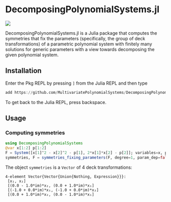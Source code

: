 # DecomposingPolynomialSystems.jl

[![](https://img.shields.io/badge/docs-dev-blue.svg)](https://multivariatepolynomialsystems.github.io/DecomposingPolynomialSystems.jl/dev)

DecomposingPolynomialSystems.jl is a Julia package that computes the symmetries that fix the parameters (specifically, the group of deck transformations) of a parametric polynomial system with finitely many solutions for generic parameters with a view towards decomposing the given polynomial system.

## Installation

Enter the Pkg REPL by pressing `]` from the Julia REPL and then type
```julia
add https://github.com/MultivariatePolynomialSystems/DecomposingPolynomialSystems.jl.git
```
To get back to the Julia REPL, press backspace.

## Usage
### Computing symmetries
```julia
using DecomposingPolynomialSystems
@var x[1:2] p[1:2]
F = System([x[1]^2 - x[2]^2 - p[1], 2*x[1]*x[2] - p[2]]; variables=x, parameters=p)
symmetries, F = symmetries_fixing_parameters(F, degree=1, param_dep=false, graded=false)
```
The object `symmetries` is a `Vector` of 4 deck transformations:
```
4-element Vector{Vector{Union{Nothing, Expression}}}:
 [x₁, x₂]
 [(0.0 - 1.0*im)*x₂, (0.0 + 1.0*im)*x₁]
 [(-1.0 + 0.0*im)*x₁, (-1.0 + 0.0*im)*x₂]
 [(0.0 + 1.0*im)*x₂, (0.0 - 1.0*im)*x₁]
```
